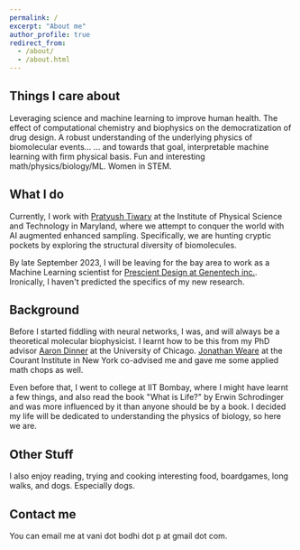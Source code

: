 ```yaml
---
permalink: /
excerpt: "About me"
author_profile: true
redirect_from: 
  - /about/
  - /about.html
---
```


Things I care about
----
Leveraging science and machine learning to improve human health.
The effect of computational chemistry and biophysics on the democratization of drug design.
A robust understanding of the underlying physics of biomolecular events...
... and towards that goal, interpretable machine learning with firm physical basis.
Fun and interesting math/physics/biology/ML.
Women in STEM.

What I do
----
Currently, I work with [Pratyush Tiwary](https://sites.google.com/site/pratyushtiwary/) at the Institute of Physical Science and Technology in Maryland, where we attempt to conquer the world with AI augmented enhanced sampling. Specifically, we are hunting cryptic pockets by exploring the structural diversity of biomolecules.

By late September 2023, I will be leaving for the bay area to work as a Machine Learning scientist for [Prescient Design at Genentech inc.](https://www.gene.com/scientists/our-scientists/prescient-design). Ironically, I haven't predicted the specifics of my new research.

Background
-----

Before I started fiddling with neural networks, I was, and will always be a theoretical molecular biophysicist. I learnt how to be this from my PhD advisor [Aaron Dinner](https://dinner-group.uchicago.edu/) at the University of Chicago. [Jonathan Weare](https://cims.nyu.edu/~weare/) at the Courant Institute in New York co-advised me and gave me some applied math chops as well.

Even before that, I went to college at IIT Bombay, where I might have learnt a few things, and also read the book "What is Life?" by Erwin Schrodinger and was more influenced by it than anyone should be by a book. I decided my life will be dedicated to understanding the physics of biology, so here we are.

Other Stuff
------
I also enjoy reading, trying and cooking interesting food, boardgames, long walks, and dogs. Especially dogs.


Contact me
-------
You can email me at vani dot bodhi dot p at gmail dot com.